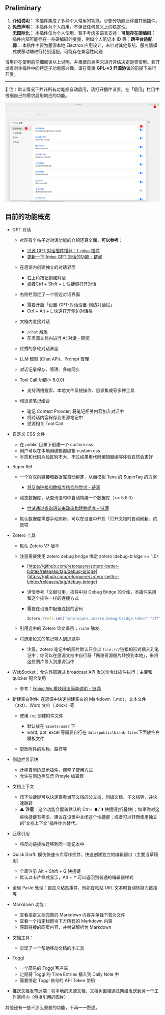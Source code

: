 ## Preliminary

1. **介绍说明：**    本插件集成了多种个人常用的功能，少部分功能迁移自其他插件。
2. **免责声明：**    本插件为个人自用，不保证任何意义上的稳定性。  
    **无国际化：**    本插件仅为个人使用，暂不考虑多语言支持；**可能存在硬编码：**    插件内部可能存在一些硬编码的变量，例如个人笔记本 ID 等；**跨平台适配弱：**    本插件主要为思源本地 Electron 应用设计，未针对其他系统、服务器模式或移动端进行特别适配，可能存在兼容性问题

请用户在使用前仔细阅读以上说明，并根据自身需求进行评估决定是否使用。若开发者对本插件中的特定子功能感兴趣，请在尊重 **GPL-v3 开源协议**的前提下进行开发。

---

🔔 注：默认情况下并非所有功能都自动启用，请打开插件设置，在「启用」栏目中根据自己的需求启用响应的功能。

![image](assets/image-20250206132715-d8qz2mn.png)

## 目前的功能概览

- GPT 对话

  - 社区有个帖子对对话功能的介绍还算全面，**可以参考**：

    - [思源 GPT 对话插件推荐：f-misc 插件](https://ld246.com/article/1737626817055)
    - [更新一下 fmisc GPT 对话的功能 - 链滴](https://ld246.com/article/1738242585053)
  - 在思源内创建独立的对话界面

    - 右上角按钮创建对话
    - 或者Ctrl + Shift + L 快捷键打开对话
  - 右侧栏固定了一个侧边对话界面

    - 需要开启「设置-GPT-对话设置-侧边对话栏」
    - Ctrl + Alt + L 快速打开侧边对话栏
  - 文档内直接对话

    - ​`/chat`​ 触发
    - [在思源文档内进行 AI 对话 - 链滴](https://ld246.com/article/1747212372726)
  - 优秀的多轮对话界面
  - LLM 模型 (Chat API)、Prompt 管理
  - 对话记录保存、管理、多端同步
  - Tool Call 功能(> 6.0.0)

    - 支持网络搜索、本地文件系统操作、思源集成等多种工具
  - 和思源笔记结合

    - 笔记 Context Provder; 将笔记相关内容加入对话中
    - 将对话内容保存到思源笔记中
    - 思源相关 Tool Call
- 自定义 CSS 文件

  - 在 public 目录下创建一个 custom.css
  - 用户可以在本地用编辑器编辑 custom.css
  - 本质和代码片段区别不大，不过如果用代码编辑器编写体验自然会更好
- Super Ref

  - 一个将双向链接和数据库自动绑定，从而模拟 Tana 的 SuperTag 的方案

    - [将反向链接和数据库结合的尝试 - 链滴](https://ld246.com/article/1739206311467 "将反向链接和数据库结合的尝试 - 链滴")
  - 动态数据库，从查询语句中自动构建一个数据库（>= 5.6.0）

    - [尝试通过查询语句来动态构建数据库 - 链滴](https://ld246.com/article/1742983921271)
  - 默认数据库需要手动刷新，可以在设置中开启「打开文档时自动刷新」的选项
- Zotero 工具

  - 默认 Zotero V7 版本
  - 注意需要使用 zotero debug bridge 绑定 zotero (debug-bridge >= 1.0)

    - [https://github.com/retorquere/zotero-better-bibtex/releases/tag/debug-bridge](https://github.com/retorquere/zotero-better-bibtex/releases/tag/debug-bridge)
    - 详情参考「文献引用」插件中对 Debug Bridge 的介绍，本插件采用和这个插件一样的连接方式
    - 需要在设置中配置连接的密码

      ```js
      Zotero.Prefs.set("extensions.zotero.debug-bridge.token","CTT",true);
      ```
  - 引用选中的 Zotero 论文条目；`/cite`​ 触发
  - 将选定论文的笔记导入到思源中

    - 注意，zotero 笔记中的图片默认只会以 `file:///`​ 链接的形式插入到笔记中；你可以在思源文档中自行将「网络资源图片转换到本地」，来将这些图片导入到思源当中
- WebSocket：允许外部通过 broadcast API 发送命令让插件执行；主要和 quicker 配合使用

  - 参考：[Fmisc Ws 模块用法简单说明 - 链滴](https://ld246.com/article/1744449537763)
- 新建空白附件: 在思源中快速创建空白的 Markdown（.md）、文本文件（.txt）、Word 文档（.docx）等

  - 使用 `/ni`​ 创建附件文件

    - 默认放在 `assets/user`​ 下
    - word, ppt, excel 等需要自行在 `data\public\blank-files`​ 下面放空白模板文件
  - 更改附件的名称、路径等
- 侧边栏显示块

  - 迁移自侧边显示插件，调整了使用方式
  - 允许在侧边栏显示 Protyle 编辑器
- 文档上下文
  - 按下快捷键可以快速查看当前文档的父文档、同级文档、子文档等，并快速跳转
  - ⚠️ **注意**：这个功能会覆盖默认的 Ctrl+ ⬆️/ ⬇️ 快捷键(折叠块)；如果你对这些快捷键有需求，建议在设置中关闭这个快捷键；或者可以转而使用独立的“文档上下文”插件作为替代。
- 迁移引用

  - 将反向链接块迁移到同一笔记本中
- Quick Draft: 模仿快速卡片写作插件，快速创建独立的编辑窗口（主要当草稿用）

  - 全局注册 Alt + Shift + G 快捷键
  - 默认以卡片样式显示，Alt + Y 可以返回到普通的编辑器样式
- 全局 Paste 处理：自定义粘贴事件，例如在粘贴 URL 文本时自动转换为链接等
- Markdown 功能：

  - 查看指定文档完整的 Markdown 内容并单独下载为文件
  - 查看一个指定标题块下方所有的 Markdown 内容
  - 获取链接的网页内容，并尝试解析为 Markdown
- 文档工具：

  - 实现了一个帮助移动文档的小工具
- Toggl

  - 一个简易的 Toggl 客户端
  - 定期将 Toggl 的 Time Entries 插入到 Daily Note 中
  - 需要绑定 Toggl 账号的 API Token 使用
- 推送文档发布远端：将本地的思源文档、文档树直接通过网络发送到另一个工作空间内（包括引用的图片）

其他还有一些不那么重要的功能，不再一一赘述。

‍

‍
